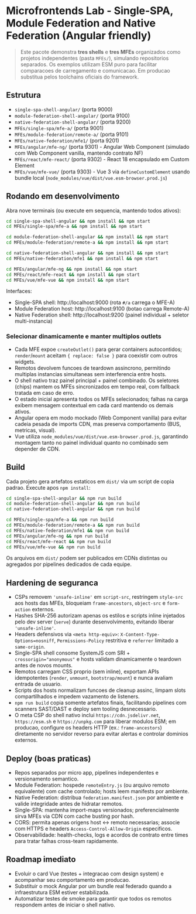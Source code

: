 # Microfrontends Lab - Single-SPA, Module Federation and Native Federation (Angular friendly)

> Este pacote demonstra **tres shells** e **tres MFEs** organizados como projetos independentes (pasta `MFEs/`), simulando repositorios separados. Os exemplos utilizam ESM puro para facilitar comparacoes de carregamento e comunicacao. Em producao substitua pelos toolchains oficiais do framework.

## Estrutura
- `single-spa-shell-angular/` (porta 9000)
- `module-federation-shell-angular/` (porta 9100)
- `native-federation-shell-angular/` (porta 9200)
- `MFEs/single-spa/mfe-a/` (porta 9001)
- `MFEs/module-federation/remote-a/` (porta 9101)
- `MFEs/native-federation/mfe1/` (porta 9201)
- `MFEs/angular/mfe-ng/` (porta 9301) - Angular Web Component (simulado com Web Component vanilla, mantendo contrato NF)
- `MFEs/react/mfe-react/` (porta 9302) - React 18 encapsulado em Custom Element
- `MFEs/vue/mfe-vue/` (porta 9303) - Vue 3 via `defineCustomElement` usando bundle local (`node_modules/vue/dist/vue.esm-browser.prod.js`)

## Rodando em desenvolvimento
Abra nove terminais (ou execute em sequencia, mantendo todos ativos):

```bash
cd single-spa-shell-angular && npm install && npm start
cd MFEs/single-spa/mfe-a && npm install && npm start

cd module-federation-shell-angular && npm install && npm start
cd MFEs/module-federation/remote-a && npm install && npm start

cd native-federation-shell-angular && npm install && npm start
cd MFEs/native-federation/mfe1 && npm install && npm start

cd MFEs/angular/mfe-ng && npm install && npm start
cd MFEs/react/mfe-react && npm install && npm start
cd MFEs/vue/mfe-vue && npm install && npm start
```

Interfaces:
- Single-SPA shell: http://localhost:9000 (rota `#/a` carrega o MFE-A)
- Module Federation host: http://localhost:9100 (botao carrega Remote-A)
- Native Federation shell: http://localhost:9200 (painel individual + seletor multi-instancia)

### Selecionar dinamicamente e manter multiplos outlets
- Cada MFE expoe `createOutlet()` para gerar containers autocontidos; `render`/`mount` aceitam `{ replace: false }` para coexistir com outros widgets.
- Remotos devolvem funcoes de teardown assincrono, permitindo multiplas instancias simultaneas sem interferencia entre hosts.
- O shell nativo traz painel principal + painel combinado. Os seletores (chips) mantem os MFEs sincronizados em tempo real, com fallback tratada em caso de erro.
- O estado inicial apresenta todos os MFEs selecionados; falhas na carga exibem mensagem contextual em cada card mantendo os demais ativos.
- Angular opera em modo mockado (Web Component vanilla) para evitar cadeia pesada de imports CDN, mas preserva comportamento (BUS, metricas, visual).
- Vue utiliza `node_modules/vue/dist/vue.esm-browser.prod.js`, garantindo montagem tanto no painel individual quanto no combinado sem depender de CDN.

## Build
Cada projeto gera artefatos estaticos em `dist/` via um script de copia padrao. Execute apos `npm install`:

```bash
cd single-spa-shell-angular && npm run build
cd module-federation-shell-angular && npm run build
cd native-federation-shell-angular && npm run build

cd MFEs/single-spa/mfe-a && npm run build
cd MFEs/module-federation/remote-a && npm run build
cd MFEs/native-federation/mfe1 && npm run build
cd MFEs/angular/mfe-ng && npm run build
cd MFEs/react/mfe-react && npm run build
cd MFEs/vue/mfe-vue && npm run build
```

Os arquivos em `dist/` podem ser publicados em CDNs distintas ou agregados por pipelines dedicados de cada equipe.

## Hardening de seguranca
- CSPs removem `'unsafe-inline'` em `script-src`, restringem `style-src` aos hosts das MFEs, bloqueiam `frame-ancestors`, `object-src` e `form-action` externos.
- Hashes SHA-256 autorizam apenas os estilos e scripts inline injetados pelo dev server (`serve`) durante desenvolvimento, evitando liberar `'unsafe-inline'`.
- Headers defensivos via `<meta http-equiv>`: `X-Content-Type-Options=nosniff`, `Permissions-Policy` restritiva e `referrer` limitado a `same-origin`.
- Single-SPA shell consome SystemJS com SRI + `crossorigin="anonymous"` e hosts validam dinamicamente o teardown antes de novos mounts.
- Remotos carregam CSS proprio (sem inline), exportam APIs idempotentes (`render`, `unmount`, `bootstrap/mount`) e nunca avaliam entrada de usuario.
- Scripts dos hosts normalizam funcoes de cleanup assinc, limpam slots compartilhados e impedem vazamento de listeners.
- `npm run build` copia somente artefatos finais, facilitando pipelines com scanners SAST/DAST e deploy sem tooling desnecessario.
- O meta CSP do shell nativo inclui `https://cdn.jsdelivr.net`, `https://esm.sh` e `https://unpkg.com` para liberar modulos ESM; em producao, configure os headers HTTP (ex.: `frame-ancestors`) diretamente no servidor reverso para evitar alertas e controlar dominios externos.

## Deploy (boas praticas)
- Repos separados por micro app, pipelines independentes e versionamento semantico.
- Module Federation: hospede `remoteEntry.js` (ou arquivo remoto equivalente) com cache controlado; hosts leem manifests por ambiente.
- Native Federation: distribua `federation.manifest.json` por ambiente e valide integridade antes de hidratar remotos.
- Single-SPA: mantenha import-maps versionados; preferencialmente sirva MFEs via CDN com cache busting por hash.
- CORS: permita apenas origens host <-> remoto necessarias; associe com HTTPS e headers `Access-Control-Allow-Origin` especificos.
- Observabilidade: health-checks, logs e acordos de contrato entre times para tratar falhas cross-team rapidamente.

## Roadmap imediato
- Evoluir o card Vue (testes + integracao com design system) e acompanhar seu comportamento em producao.
- Substituir o mock Angular por um bundle real federado quando a infraestrutura ESM estiver estabilizada.
- Automatizar testes de smoke para garantir que todos os remotos respondem antes de iniciar o shell nativo.
